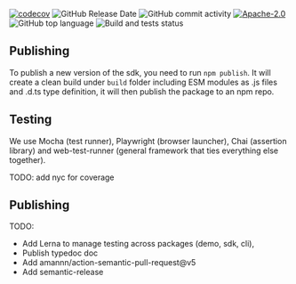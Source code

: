 [![codecov](https://codecov.io/gh/embrace-io/embrace-web-sdk/graph/badge.svg?token=88948NPGPI)](https://codecov.io/gh/embrace-io/embrace-web-sdk)
![GitHub Release Date](https://img.shields.io/github/release-date/embrace-io/embrace-web-sdk)
![GitHub commit activity](https://img.shields.io/github/commit-activity/t/embrace-io/embrace-web-sdk)
[![Apache-2.0](https://img.shields.io/badge/license-Apache--2.0-orange)](./LICENSE.txt)
![GitHub top language](https://img.shields.io/github/languages/top/embrace-io/embrace-web-sdk)
![Build and tests status](https://github.com/embrace-io/embrace-web-sdk/actions/workflows/ci-nodejs.yml/badge.svg)

## Publishing

To publish a new version of the sdk, you need to run `npm publish`. It will create a clean build under `build` folder
including ESM modules as .js files and .d.ts type definition, it will then publish the package to an npm repo.

## Testing

We use Mocha (test runner), Playwright (browser launcher), Chai (assertion library) and web-test-runner (general
framework that ties everything else together).

TODO: add nyc for coverage

## Publishing

TODO:

* Add Lerna to manage testing across packages (demo, sdk, cli),
* Publish typedoc doc
* Add amannn/action-semantic-pull-request@v5
* Add semantic-release
